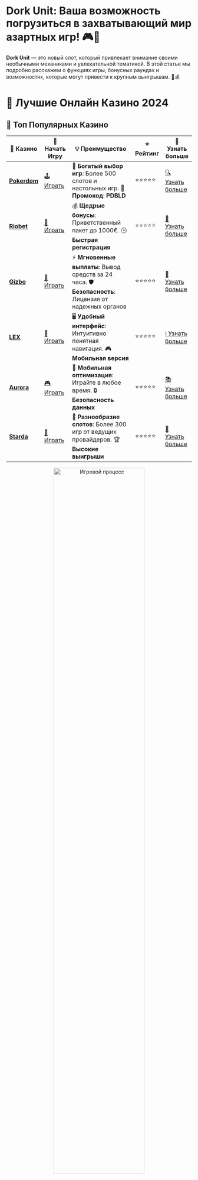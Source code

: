 # **Dork Unit**: Ваша возможность погрузиться в захватывающий мир азартных игр! 🎮💎

**Dork Unit** — это новый слот, который привлекает внимание своими необычными механиками и увлекательной тематикой. В этой статье мы подробно расскажем о функциях игры, бонусных раундах и возможностях, которые могут привести к крупным выигрышам. 🌟💰

# 🎰 Лучшие Онлайн Казино 2024

## 🌟 Топ Популярных Казино

| 🎲 **Казино** | 🔗 **Начать Игру** | 💡 **Преимущество** | ⭐ **Рейтинг** | 🔗 **Узнать больше** |
|--------------|---------------------|---------------------|----------------|----------------------|
| [**Pokerdom**](https://brandplay.link/4k77v2yx) | [🕹️ Играть](https://brandplay.link/4k77v2yx) | 🎉 **Богатый выбор игр**: Более 500 слотов и настольных игр. 🎁 **Промокод**: **PDBLD** | ⭐⭐⭐⭐⭐ | [🔍 Узнать больше](https://brandplay.link/4k77v2yx) |
| [**Riobet**](https://brandplay.link/7xBLTPyj) | [🎰 Играть](https://brandplay.link/7xBLTPyj) | 💰 **Щедрые бонусы**: Приветственный пакет до 1000€. 🕒 **Быстрая регистрация** | ⭐⭐⭐⭐⭐ | [📖 Узнать больше](https://brandplay.link/7xBLTPyj) |
| [**Gizbo**](https://brandplay.link/bprXw4YV) | [🎲 Играть](https://brandplay.link/bprXw4YV) | ⚡ **Мгновенные выплаты**: Вывод средств за 24 часа. 🛡️ **Безопасность**: Лицензия от надежных органов | ⭐⭐⭐⭐⭐ | [📝 Узнать больше](https://brandplay.link/bprXw4YV) |
| [**LEX**](https://brandplay.link/zW4hdDFV) | [🤑 Играть](https://brandplay.link/zW4hdDFV) | 🖥️ **Удобный интерфейс**: Интуитивно понятная навигация. 🎮 **Мобильная версия** | ⭐⭐⭐⭐⭐ | [ℹ️ Узнать больше](https://brandplay.link/zW4hdDFV) |
| [**Aurora**](https://10trafic-stat2.com/click/668546556bcc6313411604bd/6766/13032/subaccount) | [🎮 Играть](https://10trafic-stat2.com/click/668546556bcc6313411604bd/6766/13032/subaccount) | 📱 **Мобильная оптимизация**: Играйте в любое время. 🔒 **Безопасность данных** | ⭐⭐⭐⭐⭐ | [📚 Узнать больше](https://10trafic-stat2.com/click/668546556bcc6313411604bd/6766/13032/subaccount) |
| [**Starda**](https://brandplay.link/fB7xwRFL) | [🎯 Играть](https://brandplay.link/fB7xwRFL) | 🎰 **Разнообразие слотов**: Более 300 игр от ведущих провайдеров. 🏆 **Высокие выигрыши** | ⭐⭐⭐⭐⭐ | [🔎 Узнать больше](https://brandplay.link/fB7xwRFL) |

<div align="center">
    <img src="https://i.pinimg.com/originals/87/9e/b9/879eb9354dd0699582408b68f2e253b2.gif" alt="Игровой процесс" width="70%">
</div>

## 💎 Лучшие Бонусы и Акции

| 🎲 **Казино** | 🔗 **Начать Игру** | 💡 **Преимущество** | ⭐ **Рейтинг** | 🔗 **Узнать больше** |
|--------------|---------------------|---------------------|----------------|----------------------|
| [**Kometa**](https://brandplay.link/8ZymQJV8) | [🎰 Играть](https://brandplay.link/8ZymQJV8) | 🎁 **Эксклюзивные бонусы**: Регулярные акции и промо. 🔄 **Программы лояльности** | ⭐⭐⭐⭐☆ | [🔍 Узнать больше](https://brandplay.link/8ZymQJV8) |
| [**R7**](https://brandplay.link/bMd3Yjsw) | [🕹️ Играть](https://brandplay.link/bMd3Yjsw) | 🕒 **Круглосуточная поддержка**: Всегда на связи. 💸 **Высокие лимиты** | ⭐⭐⭐⭐☆ | [📖 Узнать больше](https://brandplay.link/bMd3Yjsw) |
| [**7K**](https://brandplay.link/BvQyFShp) | [🎲 Играть](https://brandplay.link/BvQyFShp) | 🌟 **Эксклюзивные бонусы**: Только для VIP игроков. 🎉 **Сезонные акции** | ⭐⭐⭐⭐☆ | [📝 Узнать больше](https://brandplay.link/BvQyFShp) |
| [**Kent**](https://brandplay.link/Fv2WP3js) | [🤑 Играть](https://brandplay.link/Fv2WP3js) | 📈 **Высокий RTP**: Более 98%. 💼 **Профессиональная поддержка** | ⭐⭐⭐⭐☆ | [ℹ️ Узнать больше](https://brandplay.link/Fv2WP3js) |
| [**1Xslots**](https://brandplay.link/hSB1khtr) | [🎮 Играть](https://brandplay.link/hSB1khtr) | 🎉 **Множество акций**: Еженедельные бонусы и турниры. 🛡️ **Безопасность** | ⭐⭐⭐⭐☆ | [📚 Узнать больше](https://brandplay.link/hSB1khtr) |
| [**Gama**](https://brandplay.link/j6NMKsDz) | [🎯 Играть](https://brandplay.link/j6NMKsDz) | 🔍 **Интуитивный интерфейс**: Легкость использования. 🏅 **Престижные турниры** | ⭐⭐⭐⭐☆ | [🔎 Узнать больше](https://brandplay.link/j6NMKsDz) |

<div align="center">
    <img src="https://i.pinimg.com/originals/87/9e/b9/879eb9354dd0699582408b68f2e253b2.gif" alt="Игровой процесс" width="70%">
</div>

## 🚀 Быстрые Выигрыши и Поддержка

| 🎲 **Казино** | 🔗 **Начать Игру** | 💡 **Преимущество** | ⭐ **Рейтинг** | 🔗 **Узнать больше** |
|--------------|---------------------|---------------------|----------------|----------------------|
| [**Onion**](https://brandplay.link/zBGRVpQ9) | [🎰 Играть](https://brandplay.link/zBGRVpQ9) | 🤑 **Низкие ставки**: Идеально для начинающих. 🔄 **Быстрые выводы** | ⭐⭐⭐⭐☆ | [🔍 Узнать больше](https://brandplay.link/zBGRVpQ9) |
| [**Чемпион**](https://temon-gter.cfd/go/lRq?p80412p304504pcc44t17455) | [🕹️ Играть](https://temon-gter.cfd/go/lRq?p80412p304504pcc44t17455) | 🏅 **Лояльная программа**: Награды за активность. 🎁 **Ежемесячные бонусы** | ⭐⭐⭐⭐☆ | [📖 Узнать больше](https://temon-gter.cfd/go/lRq?p80412p304504pcc44t17455) |
| [**Vavada**](https://vavadapartner.pro/?promo=ea5c9275-6854-4505-94fc-95ab18221945-linkb2) | [🎲 Играть](https://vavadapartner.pro/?promo=ea5c9275-6854-4505-94fc-95ab18221945-linkb2) | 🚀 **Быстрая регистрация**: Начните играть мгновенно. 🔐 **Безопасные транзакции** | ⭐⭐⭐⭐☆ | [📝 Узнать больше](https://vavadapartner.pro/?promo=ea5c9275-6854-4505-94fc-95ab18221945-linkb2) |
| [**Friends**](https://gofriends.kim/linkb2) | [🤑 Играть](https://gofriends.kim/linkb2) | 🤝 **Социальные игры**: Играйте с друзьями. 🌐 **Мультиплатформенность** | ⭐⭐⭐⭐☆ | [ℹ️ Узнать больше](https://gofriends.kim/linkb2) |
| [**1WIN**](https://brandplay.link/smXVpBbG) | [🎮 Играть](https://brandplay.link/smXVpBbG) | 🏆 **Спортивные ставки**: Широкий выбор видов спорта. 💵 **Высокие коэффициенты** | ⭐⭐⭐⭐☆ | [📚 Узнать больше](https://brandplay.link/smXVpBbG) |
| [**Drip**](https://drp-ircp01.com/c07e6a3db) | [🎯 Играть](https://drp-ircp01.com/c07e6a3db) | 🌐 **Инновационные игры**: Новейшие игровые технологии. 🛡️ **Высокая безопасность** | ⭐⭐⭐⭐☆ | [🔎 Узнать больше](https://drp-ircp01.com/c07e6a3db) |
| [**JoyCasino**](https://rpc30.call2me.pro/?/ru/registration?apkpop=0&partner=p24970p3291217pc98f) | [🎰 Играть](https://rpc30.call2me.pro/?/ru/registration?apkpop=0&partner=p24970p3291217pc98f) | 🎁 **Приятные бонусы**: Ежедневные акции и подарки. 🕹️ **Разнообразие игр** | ⭐⭐⭐⭐☆ | [🔍 Узнать больше](https://rpc30.call2me.pro/?/ru/registration?apkpop=0&partner=p24970p3291217pc98f) |

<div align="center">
    <img src="https://i.pinimg.com/originals/87/9e/b9/879eb9354dd0699582408b68f2e253b2.gif" alt="Игровой процесс" width="70%">
</div>
---

✨ **Выбирайте лучшее казино для себя и наслаждайтесь игрой! Удачи!** ✨
![Dork Unit](https://i.pinimg.com/originals/a9/29/6e/a9296ea1cf6a7c20a985e593451f0323.png)

### Что такое **Dork Unit**? 🎮🕹️

**Dork Unit** — это захватывающий слот от разработчиков, которые привнесли в игру уникальную комбинацию динамичных бонусных раундов и возможностей для крупных выигрышей. В игре сочетаются элементы классических и современных видеослотов, что позволяет игрокам получить максимальное удовольствие от процесса.

### Особенности **Dork Unit** 🎮

1. **Уникальная тематика и символы** 🎲✨  
   **Dork Unit** выполнен в футуристической стилистике, где присутствуют необычные символы и игровые элементы, такие как роботизированные персонажи, высокотехнологичные устройства и виртуальные миры. Это придает игре особую атмосферу.

2. **Бонусные раунды и бесплатные спины** 🎁🎰  
   В **Dork Unit** предусмотрены бонусные раунды, которые активируются при выпадении определенных символов. Эти бонусы могут подарить вам бесплатные спины и дополнительные множители, увеличивающие ваш выигрыш.

3. **Множители выигрыша** 💥  
   Множители — это важная часть игры, благодаря которым выигрыши могут возрастать в несколько раз. Специальные символы и бонусные функции помогут вам увеличить общий выигрыш и сделать игру еще более захватывающей.

4. **Выигрыши и джекпоты** 💸  
   Слот **Dork Unit** предлагает внушительные выплаты, а шанс на получение джекпота или крупных выигрышных комбинаций значительно повышается при активировании бонусных раундов. С помощью множителей и дополнительных функций выигрыши могут достигать невероятных размеров.

### Как играть в **Dork Unit**? 🎮

1. **Выбор казино с демо-режимом** 🎯  
   Для того чтобы попробовать **Dork Unit** без риска для своего бюджета, выберите онлайн-казино, которое предоставляет возможность играть в демо-режиме. Это даст вам возможность лучше понять механику игры и ознакомиться с функциями.

2. **Настройка ставки** 💵  
   В **Dork Unit** можно выбрать ставку, которая соответствует вашему бюджету. Игра предоставляет различные уровни ставок, что позволяет каждому игроку настроить игру под свои предпочтения.

3. **Запуск игры** 🎰  
   После настройки ставки достаточно нажать кнопку "Spin" и начать играть. Ваша цель — собрать выигрышные комбинации символов на активных линиях. Чем больше совпадений, тем выше ваш выигрыш.

4. **Активирование бонусных функций** 🎁  
   Соберите символы Scatter или Wild для активации бонусных раундов, которые подарят вам дополнительные бесплатные спины или увеличат множители, что значительно увеличивает шансы на выигрыш.

### Почему стоит играть в **Dork Unit**? 🏅

1. **Захватывающая тематика и уникальные символы** 🎮🎲  
   Игра привлекает внимание благодаря своей футуристической тематике и интересным символам, которые создают увлекательную атмосферу.

2. **Большие выигрыши и множители** 💸  
   **Dork Unit** предлагает игрокам шанс на значительные выигрыши, особенно при активировании бонусных функций и множителей. Это дает дополнительные возможности для получения крупных выплат.

3. **Доступность на мобильных устройствах** 📱  
   Слот доступен для игры на мобильных устройствах, что позволяет вам наслаждаться игрой в любое время и в любом месте.

4. **Простой и интуитивно понятный интерфейс** 🧠  
   Игра отличается простотой в освоении, благодаря удобному интерфейсу и понятным правилам. Все элементы управления расположены логично, что делает игровой процесс максимально комфортным.

### Где играть в **Dork Unit**? 🌍

1. **Лицензированные онлайн-казино** 🏅  
   Чтобы насладиться игрой в **Dork Unit**, выбирайте только лицензированные онлайн-казино. Это гарантирует вам честную игру и безопасность ваших данных.

2. **Мобильные версии казино** 📲  
   Слот доступен для игры на смартфонах и планшетах, что позволяет вам наслаждаться игрой в любое время, не зависимо от того, где вы находитесь.

3. **Акции и бонусы** 🎉  
   Многие онлайн-казино предлагают бонусы, такие как бесплатные спины или бонусы на депозит, которые можно использовать при игре в **Dork Unit**.

### Преимущества игры в **Dork Unit** 🏅

1. **Интересная и оригинальная тема** 🎮  
   Слот привлекает уникальной футуристической темой, которая дает игрокам возможность погрузиться в мир технологий и виртуальных приключений.

2. **Выигрыши с бонусными функциями** 🎁  
   Множители и бонусные раунды значительно увеличивают шансы на крупные выигрыши, делая игру еще более увлекательной.

3. **Доступность и удобство на мобильных устройствах** 📱  
   Игра доступна на мобильных устройствах, что позволяет вам играть в **Dork Unit** в любом месте и в любое время.

4. **Разнообразие ставок** 💸  
   Возможность выбрать ставку в зависимости от вашего бюджета позволяет адаптировать игру под любые финансовые возможности.

### Заключение

**Dork Unit** — это захватывающий слот с уникальной темой и множеством возможностей для получения больших выигрышей. Бонусные раунды, множители и бесплатные спины делают игру еще более увлекательной и выгодной. Не упустите шанс испытать удачу и наслаждаться игрой в **Dork Unit**! 🎮💰


